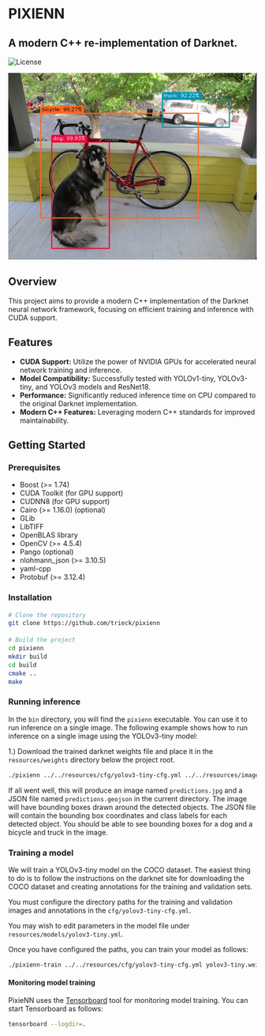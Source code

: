 # PIXIENN

## A modern C++ re-implementation of Darknet.

![License](https://img.shields.io/badge/license-MIT-blue.svg)

![Inference Result 1](resources/examples/predictions.jpg)

## Overview

This project aims to provide a modern C++ implementation of the Darknet neural network framework, focusing
on efficient training and inference with CUDA support.

## Features

- **CUDA Support:** Utilize the power of NVIDIA GPUs for accelerated neural network training and inference.
- **Model Compatibility:** Successfully tested with YOLOv1-tiny, YOLOv3-tiny, and YOLOv3 models and ResNet18.
- **Performance:** Significantly reduced inference time on CPU compared to the original Darknet implementation.
- **Modern C++ Features:** Leveraging modern C++ standards for improved maintainability.

## Getting Started

### Prerequisites

- Boost (>= 1.74)
- CUDA Toolkit (for GPU support)
- CUDNN8 (for GPU support)
- Cairo (>= 1.16.0) (optional)
- GLib
- LibTIFF
- OpenBLAS library
- OpenCV (>= 4.5.4)
- Pango (optional)
- nlohmann_json (>= 3.10.5)
- yaml-cpp
- Protobuf (>= 3.12.4)

### Installation

```bash
# Clone the repository
git clone https://github.com/trieck/pixienn

# Build the project
cd pixienn
mkdir build
cd build
cmake ..
make
```

### Running inference

In the `bin` directory, you will find the `pixienn` executable. You can use it to run inference on a single image.
The following example shows how to run inference on a single image using the YOLOv3-tiny model:

1.) Download the trained darknet weights file [](https://pjreddie.com/media/files/yolov3-tiny.weights) and place it in
the `resources/weights` directory below the project root.

```bash
./pixienn ../../resources/cfg/yolov3-tiny-cfg.yml ../../resources/images/dog.jpg
```

If all went well, this will produce an image named `predictions.jpg` and a JSON file named `predictions.geojson` in the
current directory. The image will have bounding boxes drawn around the detected objects. The JSON file will contain
the bounding box coordinates and class labels for each detected object.
You should be able to see bounding boxes for a dog and a bicycle and truck in the image.

### Training a model

We will train a YOLOv3-tiny model on the COCO dataset. The easiest thing to do is to follow the instructions on the
darknet
site for downloading the COCO dataset and creating annotations for the training and validation sets.

You must configure the directory paths for the training and validation images and annotations in
the `cfg/yolov3-tiny-cfg.yml`.

You may wish to edit parameters in the model file under `resources/models/yolov3-tiny.yml`.

Once you have configured the paths, you can train your model as follows:

```bash
./pixienn-train ../../resources/cfg/yolov3-tiny-cfg.yml yolov3-tiny.weights
```
#### Monitoring model training

PixieNN uses the [Tensorboard](https://www.tensorflow.org/tensorboard) tool for monitoring model training. You can
start Tensorboard as follows:

```bash
tensorboard --logdir=.
```

